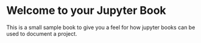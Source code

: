 Welcome to your Jupyter Book
============================

This is a small sample book to give you a feel for how jupyter books can be used to document
a project.


